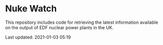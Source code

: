 # Nuke Watch

This repository includes code for retrieving the latest information available on the output of EDF nuclear power plants in the UK.

Last updated: 2021-01-03 05:19
